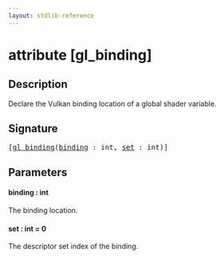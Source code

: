 ```yaml
---
layout: stdlib-reference
---
```


# attribute [gl\_binding]

## Description

Declare the Vulkan binding location of a global shader variable.

## Signature

<pre>
[<a href=".">gl_binding</a>(<a href=".#decl-binding" class="code_param">binding</a> : <span class="code_keyword">int</span>, <a href=".#decl-set" class="code_keyword">set</a> : <span class="code_keyword">int</span>)]
</pre>

## Parameters

####  <a id="decl-binding"></a>binding  : int
The binding location.

####  <a id="decl-set"></a>set  : int = 0
The descriptor set index of the binding.


